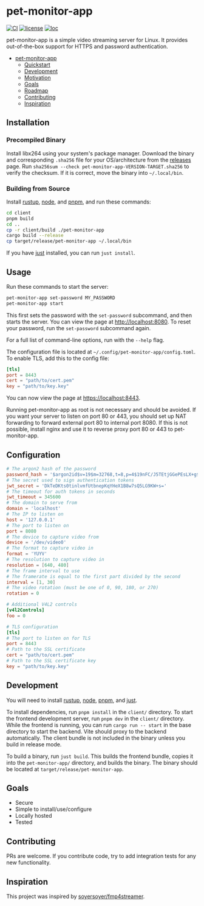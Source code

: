 # pet-monitor-app

[![CI](https://github.com/Stonks3141/pet-monitor-app/actions/workflows/ci.yml/badge.svg)](https://github.com/Stonks3141/pet-monitor-app/actions/workflows/ci.yml)
[![license](https://img.shields.io/static/v1?label=License&message=MIT&color=blue)](https://opensource.org/licenses/MIT)
[![loc](https://tokei.rs/b1/github/Stonks3141/pet-monitor-app)](https://github.com/XAMPPRocky/tokei)

pet-monitor-app is a simple video streaming server for Linux. It provides out-of-the-box support for HTTPS and password authentication.

- [pet-monitor-app](#pet-monitor-app)
  - [Quickstart](#quickstart)
  - [Development](#development)
  - [Motivation](#motivation)
  - [Goals](#goals)
  - [Roadmap](#roadmap)
  - [Contributing](#contributing)
  - [Inspiration](#inspiration)

## Installation

### Precompiled Binary

Install libx264 using your system's package manager. Download the
binary and corresponding `.sha256` file for your OS/architecture from the
[releases](https://github.com/Stonks3141/pet-monitor-app/releases) page.
Run `sha256sum --check pet-monitor-app-VERSION-TARGET.sha256` to verify the
checksum. If it is correct, move the binary into `~/.local/bin`.

### Building from Source

Install [rustup][rustup], [node][node], and [pnpm][pnpm], and run these commands:

```sh
cd client
pnpm build
cd ..
cp -r client/build ./pet-monitor-app
cargo build --release
cp target/release/pet-monitor-app ~/.local/bin
```

If you have [just][just] installed, you can run `just install`.

## Usage

Run these commands to start the server:

```sh
pet-monitor-app set-password MY_PASSWORD
pet-monitor-app start
```

This first sets the password with the `set-password` subcommand, and then starts
the server. You can view the page at [http://localhost:8080](http://localhost:8080).
To reset your password, run the `set-password` subcommand again.

For a full list of command-line options, run with the `--help` flag.

The configuration file is located at `~/.config/pet-monitor-app/config.toml`.
To enable TLS, add this to the config file:

```toml
[tls]
port = 8443
cert = "path/to/cert.pem"
key = "path/to/key.key"
```

You can now view the page at [https://localhost:8443](https://localhost:8443).

Running pet-monitor-app as root is not necessary and should be avoided. If you
want your server to listen on port 80 or 443, you should set up NAT forwarding
to forward external port 80 to internal port 8080. If this is not possible,
install nginx and use it to reverse proxy port 80 or 443 to pet-monitor-app.

## Configuration

```toml
# The argon2 hash of the password
password_hash = '$argon2id$v=19$m=32768,t=8,p=4$19nFC/J5TEtjGGePEsLX+g$KmofOFmpLIBwqC7PkpHYyQyTiQF82IoBKanci2Dn5Ds'
# The secret used to sign authentication tokens
jwt_secret = 'DkTeDKts0tinlvmfUtbnepKqYHeX1B8w7sQ5LG9KW+s='
# The timeout for auth tokens in seconds
jwt_timeout = 345600
# The domain to serve from
domain = 'localhost'
# The IP to listen on
host = '127.0.0.1'
# The port to listen on
port = 8080
# The device to capture video from
device = '/dev/video0'
# The format to capture video in
format = 'YUYV'
# The resolution to capture video in
resolution = [640, 480]
# The frame interval to use
# The framerate is equal to the first part divided by the second
interval = [1, 30]
# The video rotation (must be one of 0, 90, 180, or 270)
rotation = 0

# Additional V4L2 controls
[v4l2Controls]
foo = 0

# TLS configuration
[tls]
# The port to listen on for TLS
port = 8443
# Path to the SSL certificate
cert = "path/to/cert.pem"
# Path to the SSL certificate key
key = "path/to/key.key"
```

## Development

You will need to install [rustup][rustup], [node][node], [pnpm][pnpm], and [just][just].

To install dependencies, run `pnpm install` in the `client/` directory. To
start the frontend development server, run `pnpm dev` in the `client/` directory.
While the frontend is running, you can run `cargo run -- start` in the base
directory to start the backend. Vite should proxy to the backend automatically.
The client bundle is not included in the binary unless you build in release mode.

To build a binary, run `just build`. This builds the frontend bundle, copies it into
the `pet-monitor-app/` directory, and builds the binary. The binary should be
located at `target/release/pet-monitor-app`.

## Goals

- Secure
- Simple to install/use/configure
- Locally hosted
- Tested

## Contributing

PRs are welcome. If you contribute code, try to add integration tests for any new
functionality.

## Inspiration

This project was inspired by [soyersoyer/fmp4streamer](https://github.com/soyersoyer/fmp4streamer).

[rustup]: https://www.rust-lang.org/learn/get-started
[node]: https://nodejs.org
[pnpm]: https://pnpm.io/installation
[just]: https://github.com/casey/just

